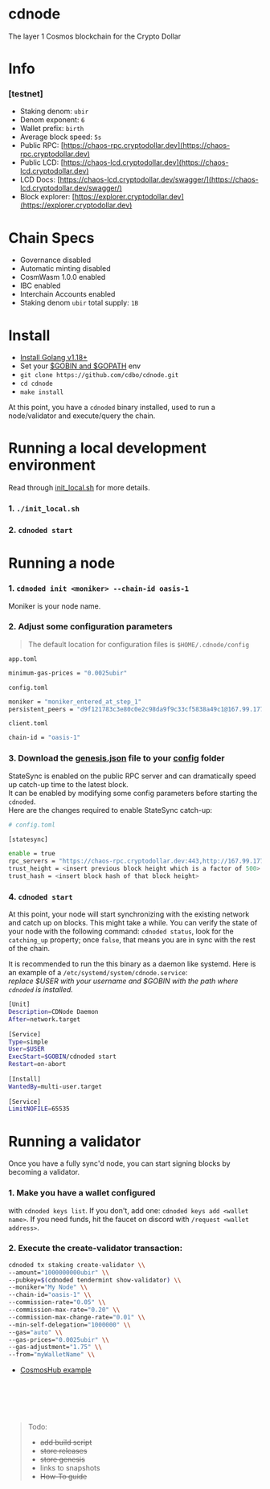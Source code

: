 # cdnode
The layer 1 Cosmos blockchain for the Crypto Dollar



# Info  
### [testnet]  

- Staking denom: `ubir`  
- Denom exponent: `6`  
- Wallet prefix: `birth`  
- Average block speed: `5s`  
- Public RPC: [https://chaos-rpc.cryptodollar.dev](https://chaos-rpc.cryptodollar.dev)  
- Public LCD: [https://chaos-lcd.cryptodollar.dev](https://chaos-lcd.cryptodollar.dev)  
- LCD Docs: [https://chaos-lcd.cryptodollar.dev/swagger/](https://chaos-lcd.cryptodollar.dev/swagger/)  
- Block explorer: [https://explorer.cryptodollar.dev](https://explorer.cryptodollar.dev)

# Chain Specs  

- Governance disabled  
- Automatic minting disabled
- CosmWasm 1.0.0 enabled  
- IBC enabled  
- Interchain Accounts enabled  
- Staking denom `ubir` total supply: `1B`


# Install

- [Install Golang v1.18+](https://go.dev/doc/install)
- Set your [$GOBIN and $GOPATH](https://pkg.go.dev/cmd/go#hdr-GOPATH_environment_variable) env
- `git clone https://github.com/cdbo/cdnode.git`  
- `cd cdnode`  
- `make install`  

At this point, you have a `cdnoded` binary installed, used to run a node/validator and execute/query the chain.

# Running a local development environment  
Read through [init_local.sh](init_local.sh) for more details.  

### 1. `./init_local.sh`  
### 2. `cdnoded start`

# Running a node  

### 1. `cdnoded init <moniker> --chain-id oasis-1`  
Moniker is your node name.  

### 2. Adjust some configuration parameters  

<a name="config"></a>
> The default location for configuration files is `$HOME/.cdnode/config`  

`app.toml`
```bash
minimum-gas-prices = "0.0025ubir"
```

`config.toml`
```bash
moniker = "moniker_entered_at_step_1"
persistent_peers = "d9f121783c3e80c0e2c98da9f9c33cf5838a49c1@167.99.177.244:26656"  
```

`client.toml`

```bash
chain-id = "oasis-1"  
```



### 3. Download the [genesis.json](https://raw.githubusercontent.com/cdbo/cdnode/master/genesis.json) file to your [config](#config) folder  

StateSync is enabled on the public RPC server and can dramatically speed up catch-up time to the latest block.  
It can be enabled by modifying some config parameters before starting the `cdnoded`.  
Here are the changes required to enable StateSync catch-up:  
```bash
# config.toml

[statesync]

enable = true
rpc_servers = "https://chaos-rpc.cryptodollar.dev:443,http://167.99.177.244:26657"
trust_height = <insert previous block height which is a factor of 500>
trust_hash = <insert block hash of that block height>

```

### 4. `cdnoded start`  

At this point, your node will start synchronizing with the existing network and catch up on blocks. This might take a while. You can verify the state of your node with the following command: `cdnoded status`, look for the `catching_up` property; once `false`, that means you are in sync with the rest of the chain.  


It is recommended to run the this binary as a daemon like systemd. Here is an example of a `/etc/systemd/system/cdnode.service`:  
_replace $USER with your username and $GOBIN with the path where `cdnoded` is installed._

```bash
[Unit]  
Description=CDNode Daemon  
After=network.target  
  
[Service]  
Type=simple  
User=$USER  
ExecStart=$GOBIN/cdnoded start    
Restart=on-abort  
  
[Install]  
WantedBy=multi-user.target  
  
[Service]  
LimitNOFILE=65535    
```


# Running a validator  

Once you have a fully sync'd node, you can start signing blocks by becoming a validator.  

### 1. Make you have a wallet configured  
with `cdnoded keys list`. If you don't, add one: `cdnoded keys add <wallet name>`. If you need funds, hit the faucet on discord with `/request <wallet address>`.  

### 2. Execute the **create-validator** transaction:  
```bash
cdnoded tx staking create-validator \\  
--amount="1000000000ubir" \\  
--pubkey=$(cdnoded tendermint show-validator) \\  
--moniker="My Node" \\  
--chain-id="oasis-1" \\  
--commission-rate="0.05" \\ 
--commission-max-rate="0.20" \\ 
--commission-max-change-rate="0.01" \\ 
--min-self-delegation="1000000" \\ 
--gas="auto" \\ 
--gas-prices="0.0025ubir" \\ 
--gas-adjustment="1.75" \\ 
--from="myWalletName" \\ 
```

* [CosmosHub example](https://hub.cosmos.network/main/validators/validator-setup.html#create-your-validator)


<br />
<br />
<br />
<br />
 
> Todo:
> - ~~add build script~~
> - ~~store releases~~
> - ~~store genesis~~
> - links to snapshots
> - ~~How-To guide~~
